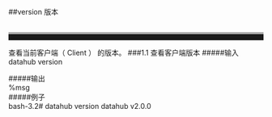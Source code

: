 ##version 版本  
<br>
<hr style=" height:12px;border:none;border-top:4px solid #A9A9A9;" />  
查看当前客户端（ Client ）  的版本。
###1.1 查看客户端版本
#####输入
	datahub version  
	 
#####输出  
    %msg       	
#####例子  
    bash-3.2# datahub version
	datahub v2.0.0